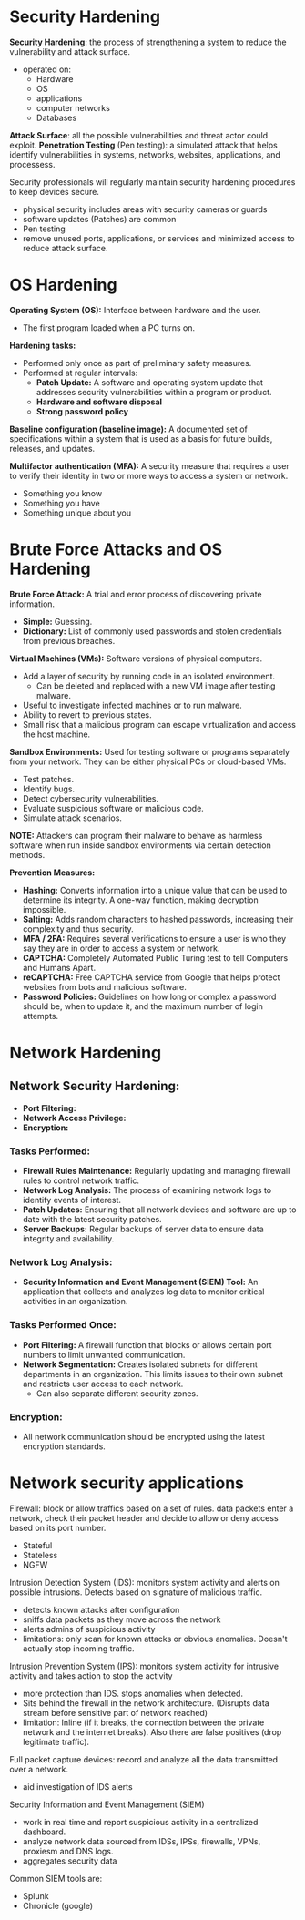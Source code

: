 # Security Hardening

**Security Hardening**: the process of strengthening a system to reduce the vulnerability and attack surface.
- operated on:
  - Hardware
  - OS
  - applications
  - computer networks
  - Databases 

**Attack Surface**: all the possible vulnerabilities and threat actor could exploit.
**Penetration Testing** (Pen testing): a simulated attack that helps identify vulnerabilities in systems, networks, websites, applications, and processess.

Security professionals will regularly maintain security hardening procedures to keep devices secure.
- physical security includes areas with security cameras or guards
- software updates (Patches) are common
- Pen testing
- remove unused ports, applications, or services and minimized access to reduce attack surface.

# OS Hardening

**Operating System (OS):** Interface between hardware and the user.
- The first program loaded when a PC turns on.

**Hardening tasks:**
- Performed only once as part of preliminary safety measures.
- Performed at regular intervals:
  - **Patch Update:** A software and operating system update that addresses security vulnerabilities within a program or product.
  - **Hardware and software disposal**
  - **Strong password policy**
  
**Baseline configuration (baseline image):** A documented set of specifications within a system that is used as a basis for future builds, releases, and updates.

**Multifactor authentication (MFA):** A security measure that requires a user to verify their identity in two or more ways to access a system or network.
- Something you know
- Something you have
- Something unique about you

# Brute Force Attacks and OS Hardening

**Brute Force Attack:** A trial and error process of discovering private information.
- **Simple:** Guessing.
- **Dictionary:** List of commonly used passwords and stolen credentials from previous breaches.

**Virtual Machines (VMs):** Software versions of physical computers.
- Add a layer of security by running code in an isolated environment.
  - Can be deleted and replaced with a new VM image after testing malware.
- Useful to investigate infected machines or to run malware.
- Ability to revert to previous states.
- Small risk that a malicious program can escape virtualization and access the host machine.

**Sandbox Environments:** Used for testing software or programs separately from your network. They can be either physical PCs or cloud-based VMs.
- Test patches.
- Identify bugs.
- Detect cybersecurity vulnerabilities.
- Evaluate suspicious software or malicious code.
- Simulate attack scenarios.

**NOTE:** Attackers can program their malware to behave as harmless software when run inside sandbox environments via certain detection methods.

**Prevention Measures:**
- **Hashing:** Converts information into a unique value that can be used to determine its integrity. A one-way function, making decryption impossible.
- **Salting:** Adds random characters to hashed passwords, increasing their complexity and thus security.
- **MFA / 2FA:** Requires several verifications to ensure a user is who they say they are in order to access a system or network.
- **CAPTCHA:** Completely Automated Public Turing test to tell Computers and Humans Apart.
- **reCAPTCHA:** Free CAPTCHA service from Google that helps protect websites from bots and malicious software.
- **Password Policies:** Guidelines on how long or complex a password should be, when to update it, and the maximum number of login attempts.

# Network Hardening

## **Network Security Hardening:**
- **Port Filtering:** 
- **Network Access Privilege:** 
- **Encryption:** 

### **Tasks Performed:**
- **Firewall Rules Maintenance:** Regularly updating and managing firewall rules to control network traffic.
- **Network Log Analysis:** The process of examining network logs to identify events of interest.
- **Patch Updates:** Ensuring that all network devices and software are up to date with the latest security patches.
- **Server Backups:** Regular backups of server data to ensure data integrity and availability.

### **Network Log Analysis:**
- **Security Information and Event Management (SIEM) Tool:** An application that collects and analyzes log data to monitor critical activities in an organization.

### **Tasks Performed Once:**
- **Port Filtering:** A firewall function that blocks or allows certain port numbers to limit unwanted communication.
- **Network Segmentation:** Creates isolated subnets for different departments in an organization. This limits issues to their own subnet and restricts user access to each network.
  - Can also separate different security zones.

### **Encryption:**
- All network communication should be encrypted using the latest encryption standards.

# Network security applications

Firewall: block or allow traffics based on a set of rules. data packets enter a network, check their packet header and decide to allow or deny access based on its port number.
- Stateful
- Stateless
- NGFW

Intrusion Detection System (IDS): monitors system activity and alerts on possible intrusions. Detects based on signature of malicious traffic.
- detects known attacks after configuration
- sniffs data packets as they move across the network
- alerts admins of suspicious activity
- limitations: only scan for known attacks or obvious anomalies. Doesn't actually stop incoming traffic.

Intrusion Prevention System (IPS): monitors system activity for intrusive activity and takes action to stop the activity
- more protection than IDS. stops anomalies when detected.
- Sits behind the firewall in the network architecture. (Disrupts data stream before sensitive part of network reached)
- limitation: Inline (if it breaks, the connection between the private network and the internet breaks). Also there are false positives (drop legitimate traffic).

Full packet capture devices: record and analyze all the data transmitted over a network.
- aid investigation of IDS alerts

Security Information and Event Management (SIEM)
- work in real time and report suspicious activity in a centralized dashboard.
- analyze network data sourced from IDSs, IPSs, firewalls, VPNs, proxiesm and DNS logs.
- aggregates security data

Common SIEM tools are:
- Splunk
- Chronicle (google)


 
  
